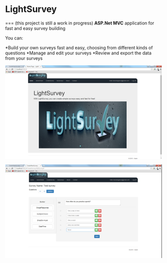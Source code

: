 # LightSurvey
===
(this project is still a work in progress)
**ASP.Net MVC** application for fast and easy survey building

You can:

*Build your own surveys fast and easy, choosing from different kinds of questions
*Manage and edit your surveys
*Review and export the data from your surveys

<p align="center"><img src="https://raw.githubusercontent.com/marindraganov/LightSurvey/master/Screens/Home.png"></p>
<p align="center"><img src="https://raw.githubusercontent.com/marindraganov/LightSurvey/master/Screens/SRQCreate.png"></p>

